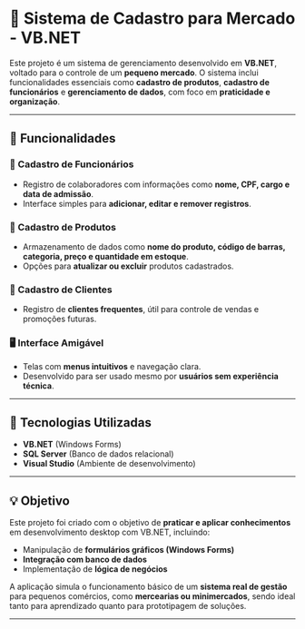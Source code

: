 # 📘 Sistema de Cadastro para Mercado - VB.NET

Este projeto é um sistema de gerenciamento desenvolvido em **VB.NET**, voltado para o controle de um **pequeno mercado**. O sistema inclui funcionalidades essenciais como **cadastro de produtos**, **cadastro de funcionários** e **gerenciamento de dados**, com foco em **praticidade e organização**.

---

## 🔧 Funcionalidades

### 👥 Cadastro de Funcionários
- Registro de colaboradores com informações como **nome, CPF, cargo e data de admissão**.
- Interface simples para **adicionar, editar e remover registros**.

### 🛒 Cadastro de Produtos
- Armazenamento de dados como **nome do produto, código de barras, categoria, preço e quantidade em estoque**.
- Opções para **atualizar ou excluir** produtos cadastrados.

### 👤 Cadastro de Clientes 
- Registro de **clientes frequentes**, útil para controle de vendas e promoções futuras.

### 🖥️ Interface Amigável
- Telas com **menus intuitivos** e navegação clara.
- Desenvolvido para ser usado mesmo por **usuários sem experiência técnica**.

---

## 🚀 Tecnologias Utilizadas

- **VB.NET** (Windows Forms)
- **SQL Server** (Banco de dados relacional)
- **Visual Studio** (Ambiente de desenvolvimento)

---

## 💡 Objetivo

Este projeto foi criado com o objetivo de **praticar e aplicar conhecimentos** em desenvolvimento desktop com VB.NET, incluindo:

- Manipulação de **formulários gráficos (Windows Forms)**
- **Integração com banco de dados**
- Implementação de **lógica de negócios**

A aplicação simula o funcionamento básico de um **sistema real de gestão** para pequenos comércios, como **mercearias ou minimercados**, sendo ideal tanto para aprendizado quanto para prototipagem de soluções.

---


